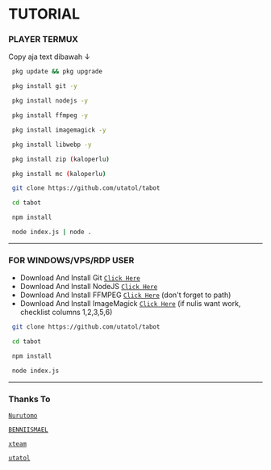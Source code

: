 # TUTORIAL

### PLAYER TERMUX
Copy aja text dibawah ↓
```bash
 pkg update && pkg upgrade

 pkg install git -y

 pkg install nodejs -y

 pkg install ffmpeg -y

 pkg install imagemagick -y

 pkg install libwebp -y

 pkg install zip (kaloperlu)

 pkg install mc (kaloperlu)

 git clone https://github.com/utatol/tabot

 cd tabot

 npm install

 node index.js | node .
```

---------

### FOR WINDOWS/VPS/RDP USER
* Download And Install Git [`Click Here`](https://git-scm.com/downloads) <br>
* Download And Install NodeJS [`Click Here`](https://nodejs.org/en/download) <br>
* Download And Install FFMPEG [`Click Here`](https://ffmpeg.org/download.html) (don't forget to path) 
* Download And Install ImageMagick [`Click Here`](https://imagemagick.org/script/download.php) (if nulis want work,  checklist columns 1,2,3,5,6) 
```bash
 git clone https://github.com/utatol/tabot

 cd tabot

 npm install

 node index.js
```
--------------

### Thanks To 
[`Nurutomo`](https://github.com/Nurutomo)

[`BENNIISMAEL`](https://github.com/botstylee)


[`xteam`](https://api.xteam.xyz)


[`utatol`](https://github.com/utatol)
